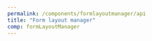 ```yaml
---
permalink: /components/formlayoutmanager/api
title: "Form layout manager"
comp: formLayoutManager
---
```

